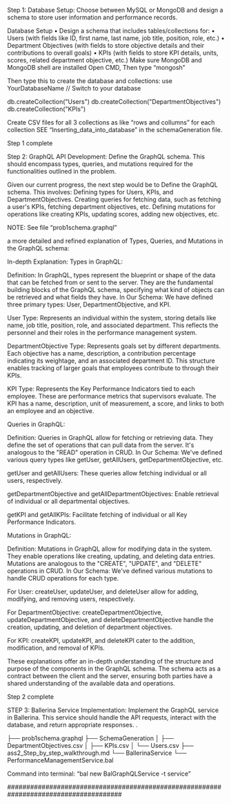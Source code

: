 
Step 1: Database Setup:
Choose between MySQL or MongoDB and design a schema to store user information and performance records.

Database Setup
•	Design a schema that includes tables/collections for:
•	Users (with fields like ID, first name, last name, job title, position, role, etc.)
•	Department Objectives (with fields to store objective details and their contributions to overall goals)
•	KPIs (with fields to store KPI details, units, scores, related department objective, etc.)
Make sure MongoDB and MongoDB shell are installed
Open CMD, Then type 
“mongosh”


Then type this to create the database and collections:
use YourDatabaseName  // Switch to your database

db.createCollection("Users")
db.createCollection("DepartmentObjectives")
db.createCollection("KPIs")

Create CSV files for all 3 collections as like “rows and collumns” for each collection
SEE “Inserting_data_into_database” in the schemaGeneration file.

Step 1 complete



Step 2:
GraphQL API Development:
Define the GraphQL schema. This should encompass types, queries, and mutations required for the functionalities outlined in the problem.

Given our current progress, the next step would be to Define the GraphQL schema. This involves:
Defining types for Users, KPIs, and DepartmentObjectives.
Creating queries for fetching data, such as fetching a user's KPIs, fetching department objectives, etc.
Defining mutations for operations like creating KPIs, updating scores, adding new objectives, etc.

NOTE: See file “prob1schema.graphql”

a more detailed and refined explanation of Types, Queries, and Mutations in the GraphQL schema:

In-depth Explanation:
Types in GraphQL:

Definition:
In GraphQL, types represent the blueprint or shape of the data that can be fetched from or sent to the server. They are the fundamental building blocks of the GraphQL schema, specifying what kind of objects can be retrieved and what fields they have.
In Our Schema:
We have defined three primary types: User, DepartmentObjective, and KPI.

User Type: Represents an individual within the system, storing details like name, job title, position, role, and associated department. This reflects the personnel and their roles in the performance management system.

DepartmentObjective Type: Represents goals set by different departments. Each objective has a name, description, a contribution percentage indicating its weightage, and an associated department ID. This structure enables tracking of larger goals that employees contribute to through their KPIs.

KPI Type: Represents the Key Performance Indicators tied to each employee. These are performance metrics that supervisors evaluate. The KPI has a name, description, unit of measurement, a score, and links to both an employee and an objective.

Queries in GraphQL:

Definition:
Queries in GraphQL allow for fetching or retrieving data. They define the set of operations that can pull data from the server. It's analogous to the "READ" operation in CRUD.
In Our Schema:
We've defined various query types like getUser, getAllUsers, getDepartmentObjective, etc.

getUser and getAllUsers: These queries allow fetching individual or all users, respectively.

getDepartmentObjective and getAllDepartmentObjectives: Enable retrieval of individual or all departmental objectives.

getKPI and getAllKPIs: Facilitate fetching of individual or all Key Performance Indicators.

Mutations in GraphQL:

Definition:
Mutations in GraphQL allow for modifying data in the system. They enable operations like creating, updating, and deleting data entries. Mutations are analogous to the "CREATE", "UPDATE", and "DELETE" operations in CRUD.
In Our Schema:
We've defined various mutations to handle CRUD operations for each type.

For User: createUser, updateUser, and deleteUser allow for adding, modifying, and removing users, respectively.

For DepartmentObjective: createDepartmentObjective, updateDepartmentObjective, and deleteDepartmentObjective handle the creation, updating, and deletion of department objectives.

For KPI: createKPI, updateKPI, and deleteKPI cater to the addition, modification, and removal of KPIs.

These explanations offer an in-depth understanding of the structure and purpose of the components in the GraphQL schema. The schema acts as a contract between the client and the server, ensuring both parties have a shared understanding of the available data and operations.

Step 2 complete





STEP 3: Ballerina Service Implementation:
Implement the GraphQL service in Ballerina. This service should handle the API requests, interact with the database, and return appropriate responses.
.

├── prob1schema.graphql
├── SchemaGeneration
│   ├── DepartmentObjectives.csv
│   ├── KPIs.csv
│   └── Users.csv
├── ass2_Step_by_step_walkthrough.md
└── BallerinaService
    └── PerformanceManagementService.bal



Command into terminal: “bal new BalGraphQLService -t service”

######################################################################################

